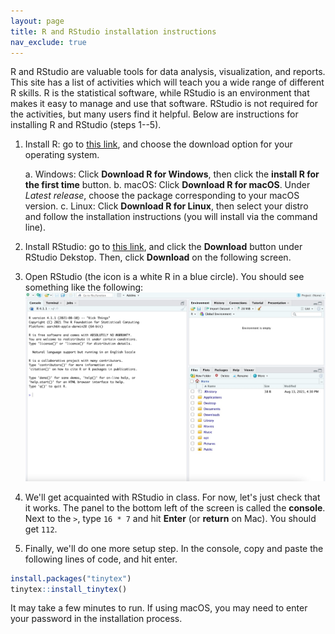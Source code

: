 ```yaml
---
layout: page
title: R and RStudio installation instructions
nav_exclude: true
---
```


R and RStudio are valuable tools for data analysis, visualization, and reports. This site has a list of activities which will teach you a wide range of different R skills. R is the statistical software, while RStudio is an environment that makes it easy to manage and use that software. RStudio is not required for the activities, but many users find it helpful. Below are instructions for installing R and RStudio (steps 1--5). 

1. Install R: go to [this link](https://mirror.las.iastate.edu/CRAN/), and choose the download option for your operating system.

    a. Windows: Click **Download R for Windows**, then click the **install R for the first time** button.
    b. macOS: Click **Download R for macOS**. Under *Latest release*, choose the package corresponding to your macOS version.
    c. Linux: Click **Download R for Linux**, then select your distro and follow the installation instructions (you will install via the command line).
    
2. Install RStudio: go to [this link](https://www.rstudio.com/products/rstudio/download/), and click the **Download** button under RStudio Dekstop. Then, click **Download** on the following screen.
3. Open RStudio (the icon is a white R in a blue circle). You should see something like the following:
![](rstudio_image.jpeg)
4. We'll get acquainted with RStudio in class. For now, let's just check that it works. The panel to the bottom left of the screen is called the **console**. Next to the `>`, type `16 * 7` and hit **Enter** (or **return** on Mac). You should get `112`.
5. Finally, we'll do one more setup step. In the console, copy and paste the following lines of code, and hit enter.

```R
install.packages("tinytex")
tinytex::install_tinytex()
```

It may take a few minutes to run. If using macOS, you may need to enter your password in the installation process.
